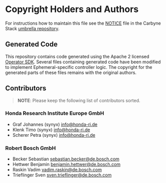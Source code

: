 # Copyright Holders and Authors

For instructions how to maintain this file see the
[NOTICE](https://github.com/carbynestack/carbynestack/blob/master/NOTICE.md)
file in the Carbyne Stack
[umbrella repository](https://github.com/carbynestack/carbynestack).

## Generated Code

This repository contains code generated using the Apache 2 licensed
[Operator SDK](https://github.com/operator-framework/operator-sdk). Several
files containing generated code have been modified to implement
Ephemeral-specific controller logic. The copyright for the generated parts of
these files remains with the original authors.

## Contributors

> **NOTE**: Please keep the following list of contributors sorted.

### Honda Research Institute Europe GmbH

- Graf Johannes (synyx) [info@honda-ri.de](mailto:info@honda-ri.de)
- Klenk Timo (synyx) [info@honda-ri.de](mailto:info@honda-ri.de)
- Scherer Petra (synyx) [info@honda-ri.de](mailto:info@honda-ri.de)

### Robert Bosch GmbH

- Becker Sebastian <sebastian.becker@de.bosch.com>
- Hettwer Benjamin <benjamin.hettwer@de.bosch.com>
- Raskin Vadim <vadim.raskin@de.bosch.com>
- Trieflinger Sven <sven.trieflinger@de.bosch.com>
